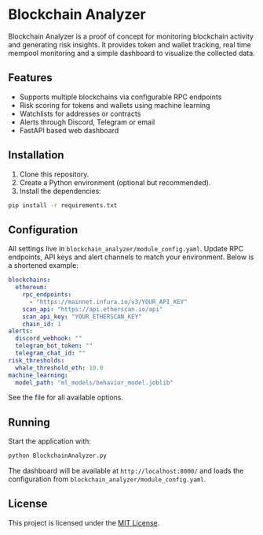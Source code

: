 # Blockchain Analyzer

Blockchain Analyzer is a proof of concept for monitoring blockchain activity and generating risk insights. It provides token and wallet tracking, real time mempool monitoring and a simple dashboard to visualize the collected data.

## Features

* Supports multiple blockchains via configurable RPC endpoints
* Risk scoring for tokens and wallets using machine learning
* Watchlists for addresses or contracts
* Alerts through Discord, Telegram or email
* FastAPI based web dashboard

## Installation

1. Clone this repository.
2. Create a Python environment (optional but recommended).
3. Install the dependencies:

```bash
pip install -r requirements.txt
```

## Configuration

All settings live in `blockchain_analyzer/module_config.yaml`. Update RPC endpoints, API keys and alert channels to match your environment. Below is a shortened example:

```yaml
blockchains:
  ethereum:
    rpc_endpoints:
      - "https://mainnet.infura.io/v3/YOUR_API_KEY"
    scan_api: "https://api.etherscan.io/api"
    scan_api_key: "YOUR_ETHERSCAN_KEY"
    chain_id: 1
alerts:
  discord_webhook: ""
  telegram_bot_token: ""
  telegram_chat_id: ""
risk_thresholds:
  whale_threshold_eth: 10.0
machine_learning:
  model_path: "ml_models/behavior_model.joblib"
```

See the file for all available options.

## Running

Start the application with:

```bash
python BlockchainAnalyzer.py
```

The dashboard will be available at `http://localhost:8000/` and loads the configuration from `blockchain_analyzer/module_config.yaml`.

## License

This project is licensed under the [MIT License](LICENSE).
